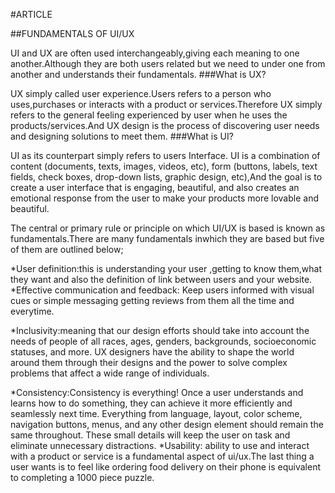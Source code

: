 #ARTICLE

##FUNDAMENTALS OF UI/UX

UI and UX are often used interchangeably,giving each meaning to one another.Although they are both users related but we need to under one from another and understands their fundamentals.
###What is UX?

UX simply called user experience.Users refers to a person who uses,purchases or interacts with a product or services.Therefore UX simply refers to the general feeling experienced by user when he uses the products/services.And UX design is the process of discovering user needs and designing solutions to meet them.
###What is UI?

UI as its counterpart simply refers to users Interface. UI is a combination of content (documents, texts, images, videos, etc), form (buttons, labels, text fields, check boxes, drop-down lists, graphic design, etc),And the goal is to create a user interface that is engaging, beautiful, and also creates an emotional response from the user to make your products more lovable and beautiful.

  The  central or primary rule or principle on which UI/UX is based is known as fundamentals.There are many fundamentals inwhich they are based but five of them are outlined below;

  *User definition:this is understanding your user ,getting to know them,what they want and also the definition of link between users and your website.
  *Effective communication and feedback: Keep users informed with visual cues or simple messaging getting reviews from them all the time and everytime.

  *Inclusivity:meaning that our design efforts should take into account the needs of people of all races, ages, genders, backgrounds, socioeconomic statuses, and more. UX designers have the ability to shape the world around them through their designs and the power to solve complex problems that affect a wide range of individuals.

   *Consistency:Consistency is everything! Once a user understands and learns how to do something, they can achieve it more efficiently and seamlessly next time. Everything from language, layout, color scheme, navigation buttons, menus, and any other design element should remain the same throughout. These small details will keep the user on task and eliminate unnecessary distractions.
    *Usability: ability to use and interact with a product or service is a fundamental aspect of ui/ux.The last thing a user wants is to feel like ordering food delivery on their phone is equivalent to completing a 1000 piece puzzle. 